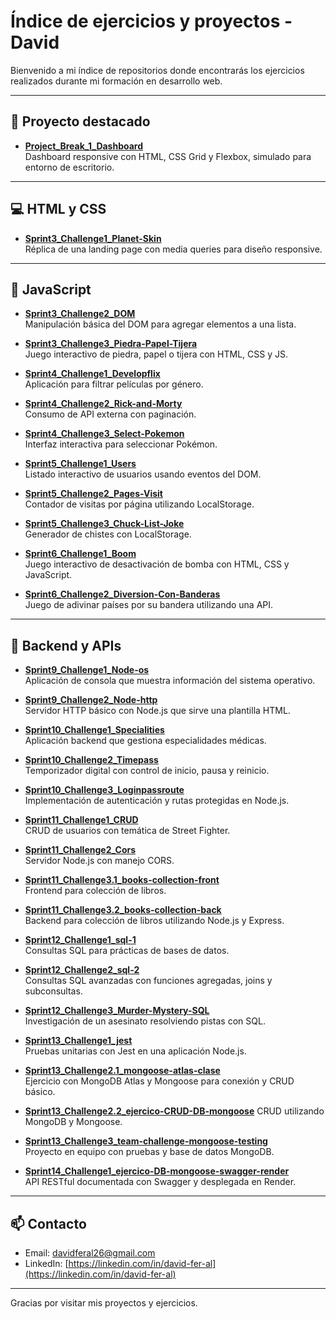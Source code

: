 # Índice de ejercicios y proyectos - David

Bienvenido a mi índice de repositorios donde encontrarás los ejercicios realizados durante mi formación en desarrollo web.

---

## 🚀 Proyecto destacado

- **[Project_Break_1_Dashboard](https://github.com/jrdavicilio/Project_Break_1_Dashboard)**  
  Dashboard responsive con HTML, CSS Grid y Flexbox, simulado para entorno de escritorio.

---

## 💻 HTML y CSS

- **[Sprint3_Challenge1_Planet-Skin](https://github.com/jrdavicilio/Sprint3_Challenge1_Planet-Skin)**  
  Réplica de una landing page con media queries para diseño responsive.

---

## 🧠 JavaScript

- **[Sprint3_Challenge2_DOM](https://github.com/jrdavicilio/Sprint3_Challenge2_DOM)**  
  Manipulación básica del DOM para agregar elementos a una lista.
  
- **[Sprint3_Challenge3_Piedra-Papel-Tijera](https://github.com/jrdavicilio/Sprint3_Challenge3_Piedra-Papel-Tijera)**  
  Juego interactivo de piedra, papel o tijera con HTML, CSS y JS.

- **[Sprint4_Challenge1_Developflix](https://github.com/jrdavicilio/Sprint4_Challenge1_Developflix)**  
  Aplicación para filtrar películas por género.

- **[Sprint4_Challenge2_Rick-and-Morty](https://github.com/jrdavicilio/Sprint4_Challenge2_Rick-and-Morty)**  
  Consumo de API externa con paginación.

- **[Sprint4_Challenge3_Select-Pokemon](https://github.com/jrdavicilio/Sprint4_Challenge3_Select-Pokemon)**  
  Interfaz interactiva para seleccionar Pokémon.

- **[Sprint5_Challenge1_Users](https://github.com/jrdavicilio/Sprint5_Challenge1_Users)**  
  Listado interactivo de usuarios usando eventos del DOM.

- **[Sprint5_Challenge2_Pages-Visit](https://github.com/jrdavicilio/Sprint5_Challenge2_Pages-Visit)**  
  Contador de visitas por página utilizando LocalStorage.

- **[Sprint5_Challenge3_Chuck-List-Joke](https://github.com/jrdavicilio/Sprint5_Challenge3_Chuck-List-Joke)**  
  Generador de chistes con LocalStorage.

- **[Sprint6_Challenge1_Boom](https://github.com/jrdavicilio/Sprint6_Challenge1_Boom)**  
  Juego interactivo de desactivación de bomba con HTML, CSS y JavaScript.

- **[Sprint6_Challenge2_Diversion-Con-Banderas](https://github.com/jrdavicilio/Sprint6_Challenge2_Diversion-Con-Banderas)**  
  Juego de adivinar países por su bandera utilizando una API.

---

## 🧪 Backend y APIs

- **[Sprint9_Challenge1_Node-os](https://github.com/jrdavicilio/Sprint9_Challenge1_Node-os)**  
  Aplicación de consola que muestra información del sistema operativo.

- **[Sprint9_Challenge2_Node-http](https://github.com/jrdavicilio/Sprint9_Challenge2_Node-http)**  
  Servidor HTTP básico con Node.js que sirve una plantilla HTML.

- **[Sprint10_Challenge1_Specialities](https://github.com/jrdavicilio/Sprint10_Challenge1_Specialities)**  
  Aplicación backend que gestiona especialidades médicas.

- **[Sprint10_Challenge2_Timepass](https://github.com/jrdavicilio/Sprint10_Challenge2_Timepass)**  
  Temporizador digital con control de inicio, pausa y reinicio.

- **[Sprint10_Challenge3_Loginpassroute](https://github.com/jrdavicilio/Sprint10_Challenge3_Loginpassroute)**  
  Implementación de autenticación y rutas protegidas en Node.js.

- **[Sprint11_Challenge1_CRUD](https://github.com/jrdavicilio/Sprint11_Challenge1_CRUD)**  
  CRUD de usuarios con temática de Street Fighter.

- **[Sprint11_Challenge2_Cors](https://github.com/jrdavicilio/Sprint11_Challenge2_Cors)**  
  Servidor Node.js con manejo CORS.

- **[Sprint11_Challenge3.1_books-collection-front](https://github.com/jrdavicilio/Sprint11_Challenge3.1_books-collection-front)**  
  Frontend para colección de libros.

- **[Sprint11_Challenge3.2_books-collection-back](https://github.com/jrdavicilio/Sprint11_Challenge3.2_books-collection-back)**  
  Backend para colección de libros utilizando Node.js y Express.

- **[Sprint12_Challenge1_sql-1](https://github.com/jrdavicilio/Sprint12_Challenge1_sql-1)**  
  Consultas SQL para prácticas de bases de datos.

- **[Sprint12_Challenge2_sql-2](https://github.com/jrdavicilio/Sprint12_Challenge2_sql-2)**  
  Consultas SQL avanzadas con funciones agregadas, joins y subconsultas.

- **[Sprint12_Challenge3_Murder-Mystery-SQL](https://github.com/jrdavicilio/Sprint12_Challenge3_Murder-Mystery-SQL)**  
  Investigación de un asesinato resolviendo pistas con SQL.

- **[Sprint13_Challenge1_jest](https://github.com/jrdavicilio/Sprint13_Challenge1_jest)**  
  Pruebas unitarias con Jest en una aplicación Node.js.

- **[Sprint13_Challenge2.1_mongoose-atlas-clase](https://github.com/jrdavicilio/Sprint13_Challenge2.1_mongoose-atlas-clase)**  
  Ejercicio con MongoDB Atlas y Mongoose para conexión y CRUD básico.

- **[Sprint13_Challenge2.2_ejercico-CRUD-DB-mongoose](https://github.com/jrdavicilio/Sprint13_Challenge2.2_ejercico-CRUD-DB-mongoose)**
CRUD utilizando MongoDB y Mongoose.

- **[Sprint13_Challenge3_team-challenge-mongoose-testing](https://github.com/jrdavicilio/Sprint13_Challenge3_team-challenge-mongoose-testing)**  
  Proyecto en equipo con pruebas y base de datos MongoDB.

- **[Sprint14_Challenge1_ejercico-DB-mongoose-swagger-render](https://github.com/jrdavicilio/Sprint14_Challenge1_ejercico-DB-mongoose-swagger-render)**  
  API RESTful documentada con Swagger y desplegada en Render.

---

## 📫 Contacto

- Email: davidferal26@gmail.com  
- LinkedIn: [https://linkedin.com/in/david-fer-al](https://linkedin.com/in/david-fer-al)

---

Gracias por visitar mis proyectos y ejercicios.

